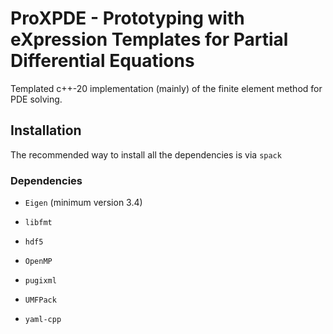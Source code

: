# ProXPDE - Prototyping with eXpression Templates for Partial Differential Equations

Templated c++-20 implementation (mainly) of the finite element method for PDE solving.

## Installation

The recommended way to install all the dependencies is via `spack`

### Dependencies

* `Eigen` (minimum version 3.4)

* `libfmt`

* `hdf5`

* `OpenMP`

* `pugixml`

* `UMFPack`

* `yaml-cpp`